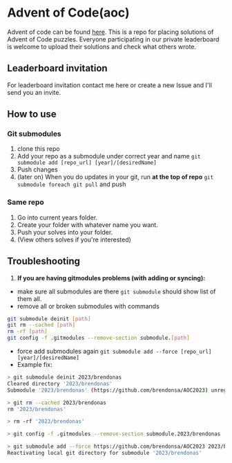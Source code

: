 # Advent of Code(aoc)
Advent of code can be found [here](https://adventofcode.com).
This is a repo for placing solutions of Advent of Code puzzles.
Everyone participating in our private leaderboard is welcome to upload their solutions and check what others wrote.

## Leaderboard invitation
For leaderboard invitation contact me here or create a new Issue and I'll send you an invite.

## How to use

### Git submodules
1. clone this repo
2. Add your repo as a submodule under correct year and name `git submodule add [repo_url] [year]/[desiredName]`
3. Push changes
4. (later on) When you do updates in your git, run **at the top of repo** `git submodule foreach git pull` and push

### Same repo
1. Go into current years folder.
2. Create your folder with whatever name you want.
3. Push your solves into your folder.
4. (View others solves if you're interested)

## Troubleshooting
1. **If you are having gitmodules problems (with adding or syncing):**
- make sure all submodules are there `git submodule` should show list of them all.
- remove all or broken submodules with commands 
```bash 
git submodule deinit [path]
git rm --cached [path]
rm -rf [path]
git config -f .gitmodules --remove-section submodule.[path]
```
- force add submodules again `git submodule add --force [repo_url] [year]/[desiredName]`
- Example fix:
```bash
> git submodule deinit 2023/brendonas
Cleared directory '2023/brendonas'
Submodule '2023/brendonas' (https://github.com/brendonsa/AOC2023) unregistered for path '2023/brendonas'

> git rm --cached 2023/brendonas
rm '2023/brendonas'

> rm -rf '2023/brendonas'

> git config -f .gitmodules --remove-section submodule.2023/brendonas

> git submodule add --force https://github.com/brendonsa/AOC2023 2023/brendonas
Reactivating local git directory for submodule '2023/brendonas'
```

